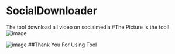 # SocialDownloader
The tool download all video on socialmedia
#The Picture Is the tool!
![image](https://github.com/RaidenShogun503/SocialDownloader/assets/131646949/9fd2a750-0c64-46fd-a6f9-895d3da0bf19)

![image](https://github.com/RaidenShogun503/SocialDownloader/assets/131646949/e4259870-f341-47b7-a4ea-c3d347493111)
##Thank You For Using Tool

